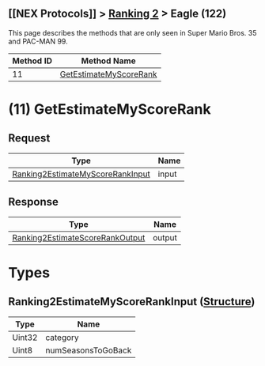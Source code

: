 ## [[NEX Protocols]] > [Ranking 2](Ranking-2-Protocol) > Eagle (122)

This page describes the methods that are only seen in Super Mario Bros. 35 and PAC-MAN 99.

| Method ID | Method Name |
| --- | --- |
| 11 | [GetEstimateMyScoreRank](#11-getestimatemyscorerank) |

# (11) GetEstimateMyScoreRank
## Request
| Type | Name |
| --- | --- |
| [Ranking2EstimateMyScoreRankInput] | input |

## Response
| Type | Name |
| --- | --- |
| [Ranking2EstimateScoreRankOutput] | output |

# Types
## Ranking2EstimateMyScoreRankInput ([Structure])
| Type | Name |
| --- | --- |
| Uint32 | category |
| Uint8 | numSeasonsToGoBack |

[Result]: NEX-Common-Types#result
[String]: NEX-Common-Types#string
[Buffer]: NEX-Common-Types#buffer
[qBuffer]: NEX-Common-Types#qbuffer
[List]: NEX-Common-Types#list
[Map]: NEX-Common-Types#map
[DateTime]: NEX-Common-Types#date-time
[Structure]: NEX-Common-Types#structure
[Data]: NEX-Common-Types#any-data-holder
[PID]: NEX-Common-Types#pid

[Ranking2EstimateMyScoreRankInput]: #ranking2estimatemyscorerankinput-structure
[Ranking2EstimateScoreRankOutput]: Ranking-Protocol-2#ranking2estimatescorerankoutput-structure